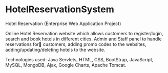 # HotelReservationSystem
Hotel Reservation (Enterprise Web Application Project)

Online Hotel Reservation website which allows customers to register/login, search and book hotels in different cities.
Admin and Staff panel to handle reservations for customers, adding promo codes to the websites, adding/updating/deleting hotels to the website.

Technologies used: Java Servlets, HTML, CSS, BootStrap, JavaScript, MySQL, MongoDB, Ajax, Google Charts, Apache Tomcat.
